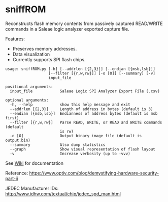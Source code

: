 # sniffROM
Reconstructs flash memory contents from passively captured READ/WRITE commands in a Saleae logic analyzer exported capture file.

Features:
* Preserves memory addresses.
* Data visualization
* Currently supports SPI flash chips.
```
usage: sniffROM.py [-h] [--addrlen [{2,3}]] [--endian [{msb,lsb}]]
                   [--filter [{r,w,rw}]] [-o [O]] [--summary] [-v]
                   input_file

positional arguments:
  input_file            Saleae Logic SPI Analyzer Export File (.csv)

optional arguments:
  -h, --help            show this help message and exit
  --addrlen [{2,3}]     Length of address in bytes (default is 3)
  --endian [{msb,lsb}]  Endianness of address bytes (default is msb first)
  --filter [{r,w,rw}]   Parse READ, WRITE, or READ and WRITE commands (default
                        is rw)
  -o [O]                Output binary image file (default is output.bin)
  --summary             Also dump statistics
  --graph               Show visual representation of flash layout
  -v                    Increase verbosity (up to -vvv)
```
See [Wiki](https://github.com/alainiamburg/sniffROM/wiki) for documentation

Reference: https://www.optiv.com/blog/demystifying-hardware-security-part-ii <br>

JEDEC Manufacturer IDs: http://www.idhw.com/textual/chip/jedec_spd_man.html

